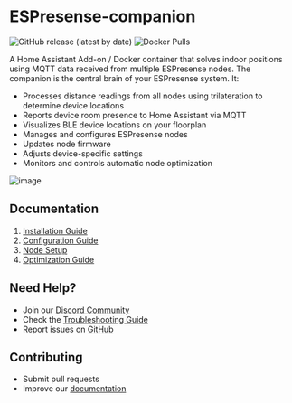 # ESPresense-companion
![GitHub release (latest by date)](https://img.shields.io/github/v/release/ESPresense/ESPresense-companion)
![Docker Pulls](https://badgen.net/docker/pulls/espresense/espresense-companion)

A Home Assistant Add-on / Docker container that solves indoor positions using MQTT data received from multiple ESPresense nodes. The companion is the central brain of your ESPresense system. It:
- Processes distance readings from all nodes using trilateration to determine device locations
- Reports device room presence to Home Assistant via MQTT
- Visualizes BLE device locations on your floorplan
- Manages and configures ESPresense nodes
- Updates node firmware
- Adjusts device-specific settings
- Monitors and controls automatic node optimization

![image](https://user-images.githubusercontent.com/1491145/208942192-d8716e50-c822-48a7-a6d3-46b53ab9373e.png)

## Documentation
1. [Installation Guide](https://espresense.com/companion/installation)
2. [Configuration Guide](https://espresense.com/companion/configuration)
3. [Node Setup](https://espresense.com/companion/configuration#node-placement)
4. [Optimization Guide](https://espresense.com/companion/optimization)

## Need Help?
- Join our [Discord Community](https://discord.gg/jbqmn7V6n6)
- Check the [Troubleshooting Guide](https://espresense.com/companion/troubleshooting)
- Report issues on [GitHub](https://github.com/ESPresense/ESPresense-companion/issues)

## Contributing
- Submit pull requests
- Improve our [documentation](https://espresense.com)
